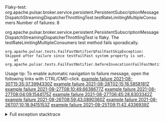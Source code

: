         
Flaky-test: org.apache.pulsar.broker.service.persistent.PersistentSubscriptionMessageDispatchStreamingDispatcherThrottlingTest.testRateLimitingMultipleConsumers
Number of failures: 8

org.apache.pulsar.broker.service.persistent.PersistentSubscriptionMessageDispatchStreamingDispatcherThrottlingTest is flaky. The testRateLimitingMultipleConsumers test method fails sporadically.

```
org.apache.pulsar.tests.FailFastNotifier$FailFastSkipException: Skipped after failure since testFailFast system property is set.
	at org.apache.pulsar.tests.FailFastNotifier.beforeInvocation(FailFastNotifier.java:88)

```

Usage tip: To enable automatic navigation to failure message, open the following links with CTRL/CMD-click.
[example failure 2021-08-30T15:35:37.3994330Z](https://github.com/apache/pulsar/runs/3463119398?check_suite_focus=true#step:9:2415)
[example failure 2021-08-28T02:15:16.5858181Z](https://github.com/apache/pulsar/runs/3448473880?check_suite_focus=true#step:9:1412)
[example failure 2021-08-27T08:10:49.6638677Z](https://github.com/apache/pulsar/runs/3440980370?check_suite_focus=true#step:9:1483)
[example failure 2021-08-27T08:04:09.1544175Z](https://github.com/apache/pulsar/runs/3440855241?check_suite_focus=true#step:9:1408)
[example failure 2021-08-27T06:45:28.8303342Z](https://github.com/apache/pulsar/runs/3440411158?check_suite_focus=true#step:9:1409)
[example failure 2021-08-26T08:59:43.0890360Z](https://github.com/apache/pulsar/runs/3430539961?check_suite_focus=true#step:9:2118)
[example failure 2021-08-26T07:10:18.9415153Z](https://github.com/apache/pulsar/runs/3429892136?check_suite_focus=true#step:9:1470)
[example failure 2021-08-25T09:11:42.4336939Z](https://github.com/apache/pulsar/runs/3420085427?check_suite_focus=true#step:10:1414)


<details>
<summary>Full exception stacktrace</summary>
<code><pre>
org.apache.pulsar.tests.FailFastNotifier$FailFastSkipException: Skipped after failure since testFailFast system property is set.
	at org.apache.pulsar.tests.FailFastNotifier.beforeInvocation(FailFastNotifier.java:88)

</pre></code>
</details>

